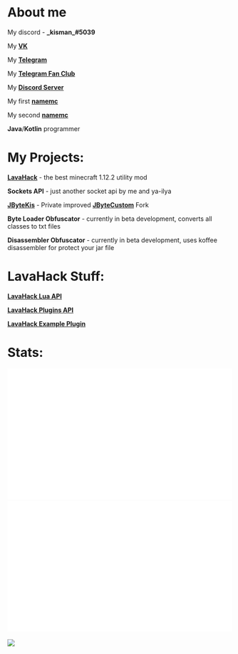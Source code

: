# About me
My discord - **\_kisman_#5039**

My **[VK](https://vk.com/kisman2000)**

My **[Telegram](https://t.me/kisman2000)**

My **[Telegram Fan Club](https://t.me/kisman_fan_club)**

My **[Discord Server](https://discord.gg/fRNPjWASTE)**

My first **[namemc](https://ru.namemc.com/profile/_kisman_)**

My second **[namemc](https://ru.namemc.com/profile/SalhackDeveloper)**

**Java**/**Kotlin** programmer

# My Projects:
**[LavaHack](https://github.com/TheKisDevs/LavaHack)** - the best minecraft 1.12.2 utility mod

**Sockets API** - just another socket api by me and ya-ilya 

**[JByteKis](https://github.com/kisman2000/JByteKis)** - Private improved **[JByteCustom](https://github.com/storm772/JByteCustom)** Fork

**Byte Loader Obfuscator** - currently in beta development, converts all classes to txt files

**Disassembler Obfuscator** - currently in beta development, uses koffee disassembler for protect your jar file 

# LavaHack Stuff:
**[LavaHack Lua API](https://kisman-kus.gitbook.io/lava-hack-lua-api/)**

**[LavaHack Plugins API](https://github.com/TheKisDevs/LavaHack-Plugins-API)**

**[LavaHack Example Plugin](https://github.com/TheKisDevs/LavaHack-Example-Plugin)**

# Stats:
<img src="https://github.com/kisman2000/github-stats/blob/master/generated/overview.svg#gh-dark-mode-only" />
<img src="https://github.com/kisman2000/github-stats/blob/master/generated/languages.svg#gh-dark-mode-only" />

![](https://komarev.com/ghpvc/?username=kisman2000&color=7421af)
